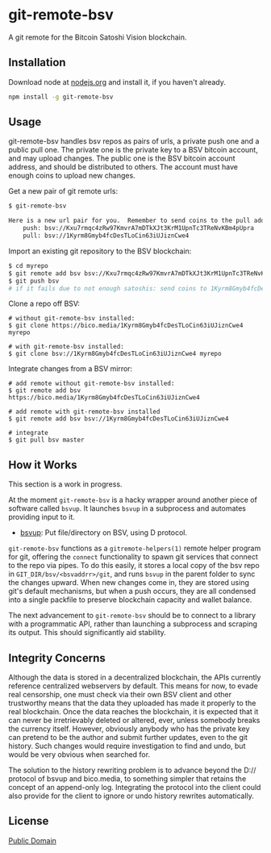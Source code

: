 # git-remote-bsv

A git remote for the Bitcoin Satoshi Vision blockchain.

## Installation
Download node at [nodejs.org](http://nodejs.org) and install it, if you haven't already.

```sh
npm install -g git-remote-bsv
```

## Usage

git-remote-bsv handles bsv repos as pairs of urls, a private push one and a public pull one.
The private one is the private key to a BSV bitcoin account, and may upload changes.
The public one is the BSV bitcoin account address, and should be distributed to others.
The account must have enough coins to upload new changes.

Get a new pair of git remote urls:
```sh
$ git-remote-bsv

Here is a new url pair for you.  Remember to send coins to the pull address.
    push: bsv://Kxu7rmqc4zRw97KmvrA7mDTkXJt3KrM1UpnTc3TReNvKBm4pUpra
    pull: bsv://1Kyrm8Gmyb4fcDesTLoCin63iUJiznCwe4

```

Import an existing git repository to the BSV blockchain:
```sh
$ cd myrepo
$ git remote add bsv bsv://Kxu7rmqc4zRw97KmvrA7mDTkXJt3KrM1UpnTc3TReNvKBm4pUpra
$ git push bsv
# if it fails due to not enough satoshis: send coins to 1Kyrm8Gmyb4fcDesTLoCin63iUJiznCwe4 and try again
```

Clone a repo off BSV:
```
# without git-remote-bsv installed:
$ git clone https://bico.media/1Kyrm8Gmyb4fcDesTLoCin63iUJiznCwe4 myrepo

# with git-remote-bsv installed:
$ git clone bsv://1Kyrm8Gmyb4fcDesTLoCin63iUJiznCwe4 myrepo
```

Integrate changes from a BSV mirror:
```
# add remote without git-remote-bsv installed:
$ git remote add bsv https://bico.media/1Kyrm8Gmyb4fcDesTLoCin63iUJiznCwe4

# add remote with git-remote-bsv installed
$ git remote add bsv bsv://1Kyrm8Gmyb4fcDesTLoCin63iUJiznCwe4

# integrate
$ git pull bsv master
```

## How it Works

This section is a work in progress.

At the moment `git-remote-bsv` is a hacky wrapper around another piece of software called
`bsvup`.  It launches `bsvup` in a subprocess and automates providing input to it.

- [bsvup](https://github.com/monkeylord/bsvup): Put file/directory on BSV, using D protocol.

`git-remote-bsv` functions as a `gitremote-helpers(1)` remote helper program for git, offering
the `connect` functionality to spawn git services that connect to the repo via pipes.  To do
this easily, it stores a local copy of the bsv repo in `GIT_DIR/bsv/<bsvaddrr>/git`, and runs
`bsvup` in the parent folder to sync the changes upward.  When new changes come in, they are
stored using git's default mechanisms, but when a push occurs, they are all condensed into
a single packfile to preserve blockchain capacity and wallet balance.

The next advancement to `git-remote-bsv` should be to connect to a library with a programmatic
API, rather than launching a subprocess and scraping its output.  This should significantly aid
stability.

## Integrity Concerns

Although the data is stored in a decentralized blockchain, the APIs currently reference
centralized webservers by default.  This means for now, to evade real censorship, one must
check via their own BSV client and other trustworthy means that the data they uploaded
has made it properly to the real blockchain.  Once the data reaches the blockchain, it
is expected that it can never be irretrievably deleted or altered, ever, unless somebody
breaks the currency itself.  However, obviously anybody who has the private key can pretend
to be the author and submit further updates, even to the git history.  Such changes would
require investigation to find and undo, but would be very obvious when searched for.

The solution to the history rewriting problem is to advance beyond the D:// protocol
of bsvup and bico.media, to something simpler that retains the concept of an append-only
log.  Integrating the protocol into the client could also provide for the client to
ignore or undo history rewrites automatically.

## License
[Public Domain]()
